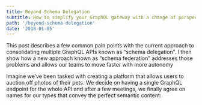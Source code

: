 ```yaml
---
title: Beyond Schema Delegation
subtitle: How to simplify your GraphQL gateway with a change of perspective
path: '/beyond-schema-delegation'
date: '2018-01-05'
---
```


This post describes a few common pain points with the current approach to consolidating multiple GraphQL APIs known as “schema delegation”. I then show how a new approach known as “schema federation” addresses those problems and allows our teams to move faster with more autonomy

Imagine we’ve been tasked with creating a platform that allows users to auction off photos of their pets. We decide on having a single GraphQL endpoint for the whole API and after a few meetings, we finally agree on names for our types that convey the perfect semantic content:

